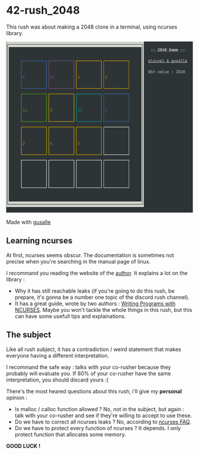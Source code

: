 # 42-rush_2048

This rush was about making a 2048 clone in a terminal, using ncurses library.

![Game](assets/game.png)

Made with [gusalle](https://github.com/guillaume-salle)

## Learning ncurses

At first, ncurses seems obscur. The documentation is sometimes not precise when you're searching in the manual page of linux.

I recommand you reading the website of the [author](https://invisible-island.net/ncurses/). It explains a lot on the library :

- Why it has still reachable leaks (if you're going to do this rush, be prepare, it's gonna be a number one topic of the discord rush channel).
- It has a great guide, wrote by two authors : [Writing Programs with NCURSES](https://invisible-island.net/ncurses/ncurses-intro.html). Maybe you won't tackle the whole things in this rush, but this can have some usefull tips and explainations.

## The subject

Like all rush subject, it has a contradiction / weird statement that makes everyone having a different interpretation.

I recommand the safe way : talks with your co-rusher because they probably will evaluate you. If 80% of your co-rusher have the same interpretation, you should discard yours :(

There's the most heared questions about this rush, i'll give my **personal** opinion :

- Is malloc / calloc function allowed ? No, not in the subject, but again : talk with your co-rusher and see if they're willing to accept to use these.
- Do we have to correct all ncurses leaks ? No, according to [ncurses FAQ](https://invisible-island.net/ncurses/ncurses.faq.html#config_leaks).
- Do we have to protect every function of ncurses ? It depends. I only protect function that allocates some memory.

**GOOD LUCK !**
